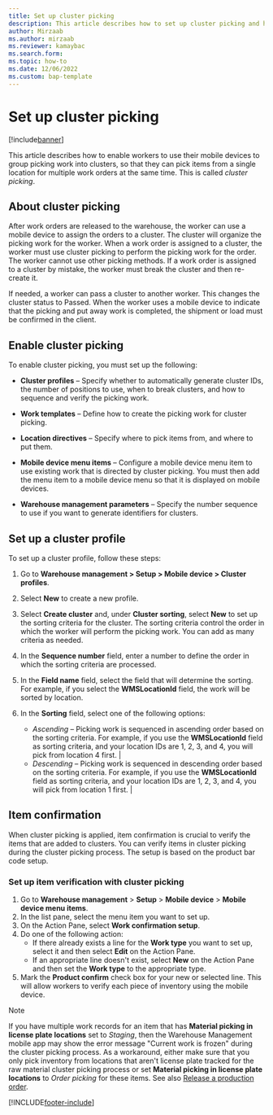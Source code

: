 ```yaml
---
title: Set up cluster picking
description: This article describes how to set up cluster picking and how to apply item confirmation with cluster picking.
author: Mirzaab
ms.author: mirzaab
ms.reviewer: kamaybac
ms.search.form:
ms.topic: how-to
ms.date: 12/06/2022
ms.custom: bap-template
---
```


# Set up cluster picking

[!include[banner](../includes/banner.md)]

This article describes how to enable workers to use their mobile devices to group picking work into clusters, so that they can pick items from a single location for multiple work orders at the same time. This is called *cluster picking*.

## About cluster picking

After work orders are released to the warehouse, the worker can use a mobile device to assign the orders to a cluster. The cluster will organize the picking work for the worker. When a work order is assigned to a cluster, the worker must use cluster picking to perform the picking work for the order. The worker cannot use other picking methods. If a work order is assigned to a cluster by mistake, the worker must break the cluster and then re-create it.

If needed, a worker can pass a cluster to another worker. This changes the cluster status to Passed. When the worker uses a mobile device to indicate that the picking and put away work is completed, the shipment or load must be confirmed in the client.

## Enable cluster picking

To enable cluster picking, you must set up the following:

- **Cluster profiles** – Specify whether to automatically generate cluster IDs, the number of positions to use, when to break clusters, and how to sequence and verify the picking work.

- **Work templates** – Define how to create the picking work for cluster picking.

- **Location directives** – Specify where to pick items from, and where to put them.

- **Mobile device menu items** – Configure a mobile device menu item to use existing work that is directed by cluster picking. You must then add the menu item to a mobile device menu so that it is displayed on mobile devices.

- **Warehouse management parameters** – Specify the number sequence to use if you want to generate identifiers for clusters.

## Set up a cluster profile

To set up a cluster profile, follow these steps:

1. Go to **Warehouse management \> Setup \> Mobile device \> Cluster profiles**.

1. Select **New** to create a new profile.

1. Select **Create cluster** and, under **Cluster sorting**, select **New** to set up the sorting criteria for the cluster. The sorting criteria control the order in which the worker will perform the picking work. You can add as many criteria as needed.

1. In the **Sequence number** field, enter a number to define the order in which the sorting criteria are processed.

1. In the **Field name** field, select the field that will determine the sorting. For example, if you select the **WMSLocationId** field, the work will be sorted by location.

1. In the **Sorting** field, select one of the following options:

    - *Ascending* – Picking work is sequenced in ascending order based on the sorting criteria. For example, if you use the **WMSLocationId** field as sorting criteria, and your location IDs are 1, 2, 3, and 4, you will pick from location 4 first. |
    - *Descending* – Picking work is sequenced in descending order based on the sorting criteria. For example, if you use the **WMSLocationId** field as sorting criteria, and your location IDs are 1, 2, 3, and 4, you will pick from location 1 first. |

## Item confirmation

When cluster picking is applied, item confirmation is crucial to verify the items that are added to clusters. You can verify items in cluster picking during the cluster picking process. The setup is based on the product bar code setup.

### Set up item verification with cluster picking

1. Go to **Warehouse management** > **Setup** > **Mobile device** > **Mobile device menu items**.
1. In the list pane, select the menu item you want to set up.
1. On the Action Pane, select **Work confirmation setup**.
1. Do one of the following action:
    - If there already exists a line for the **Work type** you want to set up, select it and then select **Edit** on the Action Pane.
    - If an appropriate line doesn't exist, select **New** on the Action Pane and then set the **Work type** to the appropriate type.
1. Mark the **Product confirm** check box for your new or selected line. This will allow workers to verify each piece of inventory using the mobile device.

> [!NOTE]
> If you have multiple work records for an item that has **Material picking in license plate locations** set to *Staging*, then the Warehouse Management mobile app may show the error message "Current work is frozen" during the cluster picking process. As a workaround, either make sure that you only pick inventory from locations that aren't license plate tracked for the raw material cluster picking process or set **Material picking in license plate locations** to *Order picking* for these items. See also [Release a production order](../production-control/tasks/release-production-order.md).

[!INCLUDE[footer-include](../../includes/footer-banner.md)]
